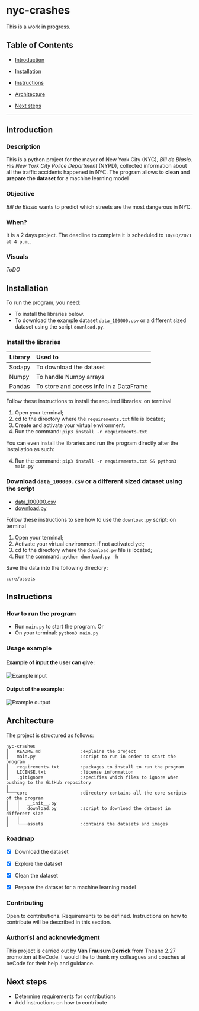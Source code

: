 # nyc-crashes
This is a work in progress.


## Table of Contents

- [Introduction](#introduction)

- [Installation](#installation)

- [Instructions](#instructions)

- [Architecture](#architecture)

- [Next steps](#next-steps)

---

## Introduction
### Description
This is a python project for the mayor of New York City (NYC), *Bill de Blasio*.
His *New York City Police Department* (NYPD), collected information about all the traffic accidents happened in NYC.
The program allows to **clean** and **prepare the dataset** for a machine learning model

### Objective
*Bill de Blasio* wants to predict which streets are the most dangerous in NYC.

### When?
It is a 2 days project.
The deadline to complete it is scheduled to `10/03/2021 at 4 p.m.`.

### Visuals
_ToDO_


## Installation
To run the program, you need:
- To install the libraries below.
- To download the example dataset `data_100000.csv` or a different sized dataset using the script `download.py`.

### Install the libraries
| Library       | Used to                                        |
| ------------- | :----------------------------------------------|
| Sodapy        | To download the dataset                        |
| Numpy         | To handle Numpy arrays                         |
| Pandas        | To store and access info in a DataFrame        |

Follow these instructions to install the required libraries: on terminal
1. Open your terminal;
2. cd to the directory where the `requirements.txt` file is located;
3. Create and activate your virtual environment.
4. Run the command: 
```pip3 install -r requirements.txt```

You can even install the libraries and run the program directly after the installation as such:

4. Run the command:
```pip3 install -r requirements.txt && python3 main.py```

### Download `data_100000.csv` or a different sized dataset using the script
- [data_100000.csv]()
- [download.py]()

Follow these instructions to see how to use the `download.py` script: on terminal
1. Open your terminal;
2. Activate your virtual environment if not activated yet;
2. cd to the directory where the `download.py` file is located;
3. Run the command:
```python download.py -h```

Save the data into the following directory:
```
core/assets
```

## Instructions
### How to run the program
- Run `main.py` to start the program.
Or
- On your terminal:
```python3 main.py```

### Usage example
#### Example of input the user can give:
![Example input](core/assets/Example_input.png)

#### Output of the example:
![Example output](core/assets/Example_output.png)


## Architecture
The project is structured as follows:

```
nyc-crashes
│   README.md               :explains the project
│   main.py                 :script to run in order to start the program
│   requirements.txt        :packages to install to run the program
│   LICENSE.txt             :license information
│   .gitignore              :specifies which files to ignore when pushing to the GitHub repository
│
└───core                    :directory contains all the core scripts of the program
│   │   __init__.py
│   │   download.py         :script to download the dataset in different size
│   │
│   └───assets              :contains the datasets and images
```

### Roadmap
- [x] Download the dataset
- [x] Explore the dataset
- [X] Clean the dataset
- [X] Prepare the dataset for a machine learning model


### Contributing
Open to contributions.
Requirements to be defined.
Instructions on how to contribute will be described in this section.


### Author(s) and acknowledgment
This project is carried out by **Van Frausum Derrick** from Theano 2.27 promotion at BeCode.
I would like to thank my colleagues and coaches at beCode for their help and guidance.


## Next steps
- Determine requirements for contributions
- Add instructions on how to contribute
